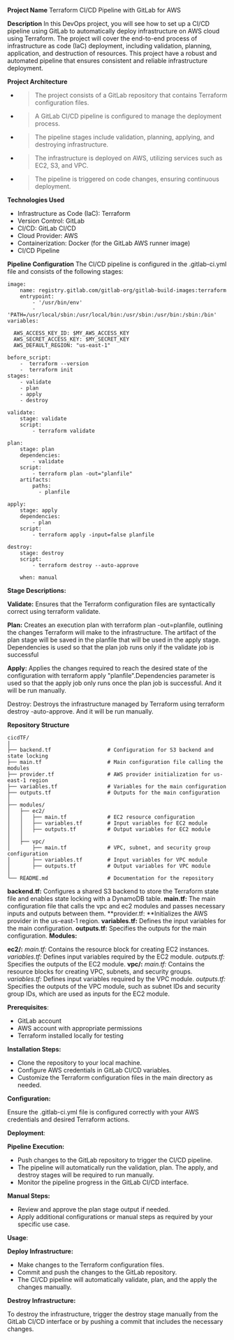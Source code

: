 **Project Name**
Terraform CI/CD Pipeline with GitLab for AWS

**Description**
In this DevOps project, you will see how to set up a CI/CD pipeline using GitLab to automatically deploy infrastructure on AWS cloud using Terraform. The project will cover the end-to-end process of infrastructure as code (IaC) deployment, including validation, planning, application, and destruction of resources. This project have a robust and automated pipeline that ensures consistent and reliable infrastructure deployment.

**Project Architecture**

- > The project consists of a GitLab repository that contains Terraform configuration files.
- > A GitLab CI/CD pipeline is configured to manage the deployment process.
- > The pipeline stages include validation, planning, applying, and destroying infrastructure.
- > The infrastructure is deployed on AWS, utilizing services such as EC2, S3, and VPC.
- > The pipeline is triggered on code changes, ensuring continuous deployment.



**Technologies Used**

- Infrastructure as Code (IaC): Terraform
- Version Control: GitLab
- CI/CD: GitLab CI/CD
- Cloud Provider: AWS
- Containerization: Docker (for the GitLab AWS runner image)
- CI/CD Pipeline


**Pipeline Configuration**
The CI/CD pipeline is configured in the .gitlab-ci.yml file and consists of the following stages:


```
image:
    name: registry.gitlab.com/gitlab-org/gitlab-build-images:terraform
    entrypoint:
        - '/usr/bin/env'
        - 'PATH=/usr/local/sbin:/usr/local/bin:/usr/sbin:/usr/bin:/sbin:/bin'
variables:
    
  AWS_ACCESS_KEY_ID: $MY_AWS_ACCESS_KEY
  AWS_SECRET_ACCESS_KEY: $MY_SECRET_KEY
  AWS_DEFAULT_REGION: "us-east-1"

before_script:
    -  terraform --version
    -  terraform init
stages:
    - validate
    - plan
    - apply 
    - destroy

validate:
    stage: validate
    script:
        - terraform validate

plan:
    stage: plan
    dependencies:
        - validate
    script: 
        - terraform plan -out="planfile"
    artifacts:
        paths:
          - planfile

apply:
    stage: apply
    dependencies:
        - plan
    script:
        - terraform apply -input=false planfile

destroy:
    stage: destroy
    script: 
        - terraform destroy --auto-approve

    when: manual

```

**Stage Descriptions:**

**Validate:** Ensures that the Terraform configuration files are syntactically correct using terraform validate. 

**Plan:** Creates an execution plan with terraform plan -out=planfile, outlining the changes Terraform will make to the infrastructure. The artifact of the plan stage will be saved in the planfile  that will be used in the apply stage. Dependencies is used so that the plan job runs only if the validate job is successful

**Apply:** Applies the changes required to reach the desired state of the configuration with terraform apply "planfile".Dependencies parameter is used so that the apply job only runs once the plan job is successful. And it will be run manually.

Destroy: Destroys the infrastructure managed by Terraform using terraform destroy -auto-approve. And it will be run manually.

**Repository Structure**

```
cicdTF/
│
├── backend.tf                  # Configuration for S3 backend and state locking
├── main.tf                     # Main configuration file calling the modules
├── provider.tf                 # AWS provider initialization for us-east-1 region
├── variables.tf                # Variables for the main configuration
├── outputs.tf                  # Outputs for the main configuration
│
├── modules/
│   ├── ec2/
│   │   ├── main.tf             # EC2 resource configuration
│   │   ├── variables.tf        # Input variables for EC2 module
│   │   ├── outputs.tf          # Output variables for EC2 module
│   │
│   ├── vpc/
│       ├── main.tf             # VPC, subnet, and security group configuration
│       ├── variables.tf        # Input variables for VPC module
│       ├── outputs.tf          # Output variables for VPC module
│
└── README.md                   # Documentation for the repository
```
**backend.tf:** Configures a shared S3 backend to store the Terraform state file and enables state locking with a DynamoDB table.
**main.tf:** The main configuration file that calls the vpc and ec2 modules and passes necessary inputs and outputs between them.
**provider.tf: **Initializes the AWS provider in the us-east-1 region.
**variables.tf:** Defines the input variables for the main configuration.
**outputs.tf:** Specifies the outputs for the main configuration.
**Modules:**

**ec2/:**
_main.tf:_ Contains the resource block for creating EC2 instances.
_variables.tf:_ Defines input variables required by the EC2 module.
_outputs.tf:_ Specifies the outputs of the EC2 module.
**vpc/:**
_main.tf:_ Contains the resource blocks for creating VPC, subnets, and security groups.
_variables.tf:_ Defines input variables required by the VPC module.
_outputs.tf:_ Specifies the outputs of the VPC module, such as subnet IDs and security group IDs, which are used as inputs for the EC2 module.

**Prerequisites**:

- GitLab account
- AWS account with appropriate permissions
- Terraform installed locally for testing

**Installation Steps:**

- Clone the repository to your local machine.
- Configure AWS credentials in GitLab CI/CD variables.
- Customize the Terraform configuration files in the main directory as needed.

**Configuration:**

Ensure the .gitlab-ci.yml file is configured correctly with your AWS credentials and desired Terraform actions.

**Deployment**:

**Pipeline Execution:**

- Push changes to the GitLab repository to trigger the CI/CD pipeline.
- The pipeline will automatically run the validation, plan. The apply, and destroy stages will be required to run manually.
- Monitor the pipeline progress in the GitLab CI/CD interface.


**Manual Steps:**

- Review and approve the plan stage output if needed.
- Apply additional configurations or manual steps as required by your specific use case.


**Usage**:

**Deploy Infrastructure:**

- Make changes to the Terraform configuration files.
- Commit and push the changes to the GitLab repository.
- The CI/CD pipeline will automatically validate, plan, and the apply the changes manually.


**Destroy Infrastructure:**

To destroy the infrastructure, trigger the destroy stage manually from the GitLab CI/CD interface or by pushing a commit that includes the necessary changes.
